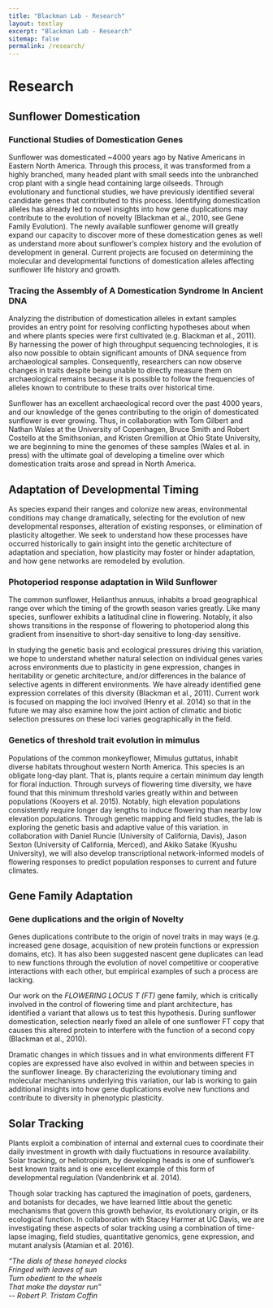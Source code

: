 ```yaml
---
title: "Blackman Lab - Research"
layout: textlay
excerpt: "Blackman Lab - Research"
sitemap: false
permalink: /research/
---
```


# Research

## Sunflower Domestication
### Functional Studies of Domestication Genes
<p>Sunflower was domesticated ~4000 years ago by Native Americans in Eastern North America.  Through this process, it was transformed from a highly branched, many headed plant with small seeds into the unbranched crop plant with a single head containing large oilseeds.  Through evolutionary and functional studies, we have previously identified several candidate genes that contributed to this process.  Identifying domestication alleles has already led to novel insights into how gene duplications may contribute to the evolution of novelty (Blackman et al., 2010, see Gene Family Evolution).   The newly available sunflower genome will greatly expand our capacity to discover more of these domestication genes as well as understand more about sunflower’s complex history and the evolution of development in general.  Current projects are focused on determining the molecular and developmental functions of domestication alleles affecting sunflower life history and growth.</p>

### Tracing the Assembly of A Domestication Syndrome In Ancient DNA
<p>Analyzing the distribution of domestication alleles in extant samples provides an entry point for resolving conflicting hypotheses about when and where plants species were first cultivated (e.g. Blackman et al., 2011). By harnessing the power of high throughput sequencing technologies, it is also now possible to obtain significant amounts of DNA sequence from archaeological samples.  Consequently, researchers can now observe changes in traits despite being unable to directly measure them on archaeological remains because it is possible to follow the frequencies of alleles known to contribute to these traits over historical time.</p>
<p>Sunflower has an excellent archaeological record over the past 4000 years, and our knowledge of the genes contributing to the origin of domesticated sunflower is ever growing.  Thus, in collaboration with Tom Gilbert and Nathan Wales at the University of Copenhagen, Bruce Smith and Robert Costello at the Smithsonian, and Kristen Gremillion at Ohio State University, we are beginning to mine the genomes of these samples (Wales et al. in press) with the ultimate goal of developing a timeline over which domestication traits arose and spread in North America.  </p>

## Adaptation of Developmental Timing
<p>As species expand their ranges and colonize new areas, environmental conditions may change dramatically, selecting for the evolution of new developmental responses, alteration of existing responses, or elimination of plasticity altogether. We seek to understand how these processes have occurred historically to gain insight into the genetic architecture of adaptation and speciation, how plasticity may foster or hinder adaptation, and how gene networks are remodeled by evolution.</p>

### Photoperiod response adaptation in Wild Sunflower
<p>The common sunflower, Helianthus annuus, inhabits a broad geographical range over which the timing of the growth season varies greatly. Like many species, sunflower exhibits a latitudinal cline in flowering. Notably, it also shows transitions in the response of flowering to photoperiod along this gradient from insensitive to short-day sensitive to long-day sensitive.</p>
<p>In studying the genetic basis and ecological pressures driving this variation, we hope to understand whether natural selection on individual genes varies across environments due to plasticity in gene expression, changes in heritability or genetic architecture, and/or differences in the balance of selective agents in different environments. We have already identified gene expression correlates of this diversity (Blackman et al., 2011).  Current work is focused on mapping the loci involved (Henry et al. 2014) so that in the future we may also examine how the joint action of climatic and biotic selection pressures on these loci varies geographically in the field.</p>

### Genetics of threshold trait evolution in mimulus
<p>Populations of the common monkeyflower, Mimulus guttatus, inhabit diverse habitats throughout western North America.  This species is an obligate long-day plant. That is, plants require a certain minimum day length for floral induction. Through surveys of flowering time diversity, we have found that this minimum threshold varies greatly within and between populations (Kooyers et al. 2015).  Notably, high elevation populations consistently require longer day lengths to induce flowering than nearby low elevation populations. Through genetic mapping and field studies, the lab is exploring the genetic basis and adaptive value of this variation. in collaboration with Daniel Runcie (University of California, Davis), Jason Sexton (University of California, Merced), and Akiko Satake (Kyushu University), we will also develop transcriptional network-informed models of flowering responses to predict population responses to current and future climates.</p>

## Gene Family Adaptation
### Gene duplications and the origin of Novelty
<p>Genes duplications contribute to the origin of novel traits in may ways (e.g. increased gene dosage, acquisition of new protein functions or expression domains, etc).  It has also been suggested nascent gene duplicates can lead to new functions through the evolution of novel competitive or cooperative interactions with each other, but empirical examples of such a process are lacking.</p>
<p>Our work on the <i>FLOWERING LOCUS T (FT)</i> gene family, which is critically involved in the control of flowering time and plant architecture, has identified a variant that allows us to test this hypothesis.  During sunflower domestication, selection nearly fixed an allele of one sunflower FT copy that causes this altered protein to interfere with the function of a second copy (Blackman et al., 2010).</p>
<p>Dramatic changes in which tissues and in what environments different FT copies are expressed have also evolved in within and between species in the sunflower lineage.  By characterizing the evolutionary timing and molecular mechanisms underlying this variation, our lab is working to gain additional insights into how gene duplications evolve new functions and contribute to diversity in phenotypic plasticity.</p>

## Solar Tracking

<p>Plants exploit a combination of internal and external cues to coordinate their daily investment in growth with daily fluctuations in resource availability. Solar tracking, or heliotropism, by developing heads is one of sunflower’s best known traits and is one excellent example of this form of developmental regulation (Vandenbrink et al. 2014).</p>
<p>Though solar tracking has captured the imagination of poets, gardeners, and botanists for decades, we have learned little about the genetic mechanisms that govern this growth behavior, its evolutionary origin, or its ecological function. In collaboration with Stacey Harmer at UC Davis, we are investigating these aspects of solar tracking using a combination of time-lapse imaging, field studies, quantitative genomics, gene expression, and mutant analysis (Atamian et al. 2016).</p>
<p><i>“The dials of these honeyed clocks<br>
Fringed with leaves of sun<br>
Turn obedient to the wheels<br>
That make the daystar run”<br>
-- Robert P. Tristam Coffin
</i></p>


